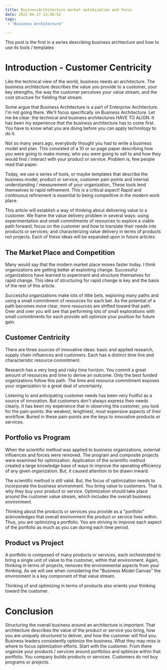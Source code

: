 ```yaml
---
title: BusinessArchitecture market optimization and focus
date: 2022-04-17 13:30:52
tags:
 - "Business Architecture"

---
```


This post is the first in a series describing business archtecture and how to use its tools / templates 

<!-- more -->




# Introduction - Customer Centricity

Like the technical view of the world, business needs an architecture. The business architecture describes the value you provide to a customer, your key strengths, the way the customer perceives your value stream, and the cost structure for fielding that stream.

Some argue that Business Architecture is a part of Enterprise Architecture. I'm not going there. We'll focus specifically on Business Architecture. Let me be clear: the technical and business architectures HAVE TO ALIGN. It has been my experience that the business architecture has to come first. You have to know what you are doing before you can apply technology to do it.

Not so many years ago, everybody thought you had to write a business model and plan. This consisted of a 10 or so page paper describing how you were going to make money, who you were going to sell to and how they would find / interact with your product or service. Problem is, few people read that paper.

Today, we use a series of tools, or maybe templates that describe the business model, product or service, customer pain points and internal understanding / measurement of your organization, These tools lend themselves to rapid refinement. This is a critical aspect! Rapid and continuous refinement is essential to being competitive in the modern work place.

This article will establish a way of thinking about delivering value to a customer. We frame the value delivery problem in several ways: using experimentation and small commitments of resources to explore a viable path forward; focus on the customer and how to translate their needs into products or services; and characterizing value delivery in terms of products not projects. Each of these ideas will be expanded upon in future articles.

## The Market Place and Competition

Many would say that the modern market place moves faster today. I think organizations are getting better at exploiting change. Successful organizations have learned to experiment and structure themselves for rapid change. This idea of structuring for rapid change is key and the basis of the rest of this article.

Successful organizations make lots of little bets, exploring many paths and using a small commitment of resources for each bet. As the potential of a path becomes more clear, more resources are shifted toward that path. Over and over you will see that performing lots of small explorations with small commitments for each provide will optimize your position for future gain.

## Customer Centricity

There are three sources of innovative ideas: basic and applied research, supply chain influences and customers. Each has a distinct time line and characteristic resource commitment.

Research has a very long and risky time horizon. You commit a great amount of resources and time to derive an outcome. Only the best funded organizations follow this path. The time and resource commitment exposes your organization to a great deal of uncertainty.

Listening to and anticipating customer needs has been very fruitful as a source of innovation. But customers don't always express their needs clearly. It has been my experience that in observing the customer, you look for the pain-points: the weakest, lengthiest, most expensive aspects of their workflow. Buried in these pain-points are the keys to innovative products or services.

## Portfolio vs Program

When the scientific method was applied to business organizations, external influences and forces were removed. The program and composite projects were examined for optimization.  Application of the scientific method created a large knowledge base of ways to improve the operating efficiency of any given organization. But, it caused attention to be drawn inward.

The scientific method is still valid. But, the focus of optimization needs to incorporate the business environment. You bring value to customers. That is why they buy your product or service. Optimization should take place around the customer value stream, which includes the overall business environment.

Thinking about the products or services you provide as a "portfolio" acknowledges that overall environment the product or service lives within. Thus, you are optimizing a portfolio. You are striving to improve each aspect of the portfolio as much as you can during each time period.

## Product vs Project

A portfolio is composed of many products or services, each orchestrated to bring a single unit of value to the customer, within that environment. Again, thinking in terms of projects, removes the environmental aspects from your thinking. As we will see when considering the "Business Model Canvas" the environment is a key component of that value stream.

Thinking of and optimizing in terms of products also orients your thinking toward the customer. 


# Conclusion

Structuring the overall business around an architecture is important. That architecture describes the value of the product or service you bring, how you are uniquely structured to deliver, and how the customer will find you. Business leaders consistently optimize the business. What they may miss is where to focus optimization efforts. Start with the customer. From there organize your products / services around portfolios and optimize within that portfolio. You company builds products or services. Customers do not buy programs or projects.
